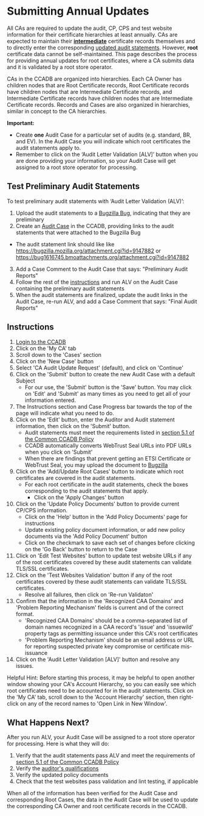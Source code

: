 # Submitting Annual Updates #

All CAs are required to update the audit, CP, CPS and test website information
for their certificate hierarchies at least annually. CAs are expected to
maintain their [**intermediate**](intermediates) certificate records themselves
and to directly enter the corresponding [updated audit
statements](fields#audit-information). However, **root** certificate data
cannot be self-maintained. This page describes the process for providing annual
updates for root certificates, where a CA submits data and it is validated by
a root store operator.

CAs in the CCADB are organized into hierarchies. Each CA Owner has children
nodes that are Root Certificate records, Root Certificate records have children
nodes that are Intermediate Certificate records, and Intermediate Certificate
records have children nodes that are Intermediate Certificate records. Records
and Cases are also organized in hierarchies, similar in concept to the CA
hierarchies.

**Important:** 
* Create **one** Audit Case for a particular set of audits (e.g. standard, BR, and EV). In the Audit Case you will indicate which root certificates the audit statements apply to.
* Remember to click on the ‘Audit Letter Validation [ALV]’ button when you are done providing your information, so your Audit Case will get assigned to a root store operator for processing.

## Test Preliminary Audit Statements ##

To test preliminary audit statements with ‘Audit Letter Validation (ALV)’:

1. Upload the audit statements to a [Bugzilla Bug](fields#uploading-documents), indicating that they are preliminary
2. Create an [Audit Case](updates#instructions) in the CCADB, providing links to the audit statements that were attached to the Bugzilla Bug
 * The audit statement link should like like https://bugzilla.mozilla.org/attachment.cgi?id=9147882 or https://bug1616745.bmoattachments.org/attachment.cgi?id=9147882
3. Add a Case Comment to the Audit Case that says: "Preliminary Audit Reports"
4. Follow the rest of the [instructions](updates#instructions) and run ALV on the Audit Case containing the preliminary audit statements
5. When the audit statements are finalized, update the audit links in the Audit Case, re-run ALV, and add a Case Comment that says: "Final Audit Reports"

## Instructions ##

1. [Login to the CCADB](getting-started)
2. Click on the 'My CA' tab
3. Scroll down to the 'Cases' section
4. Click on the 'New Case' button
5. Select 'CA Audit Update Request' (default), and click on 'Continue'
6. Click on the 'Submit' button to create the new Audit Case with a default Subject
   * For our use, the 'Submit' button is the 'Save' button. You may click on 'Edit' and 'Submit' as many
   times as you need to get all of your information entered.
7. The Instructions section and Case Progress bar towards the top of the page will indicate what you need to do.
8. Click on the 'Edit' button, enter the Auditor and Audit statement information, then click on the 'Submit' button.
   * Audit statements must meet the requirements listed in
    [section 5.1 of the Common CCADB Policy](https://www.ccadb.org/policy#51-audit-statement-content)
    * CCADB automatically converts WebTrust Seal URLs into PDF URLs when you click on 'Submit'
    * When there are findings that prevent getting an ETSI Certificate or WebTrust Seal, you may 
    upload the document to [Bugzilla](fields#uploading-documents)
9. Click on the 'Add/Update Root Cases' button to indicate which root certificates are covered in the audit statements.
    * For each root certificate in the audit statements, check the boxes corresponding 
      to the audit statements that apply. 
      * Click on the 'Apply Changes' button
10. Click on the 'Update Policy Documents' button to provide current CP/CPS information. 
    * Click on the 'Help' button in the 'Add Policy Documents' page for instructions
    * Update existing policy document information, or add new policy documents via the 'Add Policy Document' button
    * Click on the checkmark to save each set of changes before clicking on the 'Go Back' button to return to the Case
11. Click on 'Edit Test Websites' button to update test website URLs  if any of the root certificates 
covered by these audit statements can validate TLS/SSL certificates.
12.  Click on the 'Test Websites Validation' button if any of the root certificates covered 
by these audit statements can validate TLS/SSL certificates.
     * Resolve all failures, then click on 'Re-run Validaton'
13.  Confirm that the information in the 'Recognized CAA Domains' and 'Problem Reporting Mechanism' fields is current and of the correct format.
     * 'Recognized CAA Domains' should be a comma-separated list of domain names
       recognized in a CAA record's 'issue' and 'issuewild' property tags as
       permitting issuance under this CA's root certificates
     * 'Problem Reporting Mechanism' should be an email address or URL for 
       reporting suspected private key compromise or certificate mis-issuance
14. Click on the 'Audit Letter Validation [ALV]' button and resolve any issues.
      

Helpful Hint: Before starting this process, it may be helpful to open another window
  showing your CA's Account Hierarchy, so you can easily see which root
  certificates need to be accounted for in the audit statements. Click on the 
  'My CA' tab, scroll down to the 'Account Hierarchy' section, then right-click 
  on any of the record names to 'Open Link in New Window'.

## What Happens Next? ##

After you run ALV, your Audit Case will be assigned to a root store operator for processing.
Here is what they will do:
1. Verify that the audit statements pass ALV and meet the requirements of [section 5.1 of the Common CCADB Policy](https://www.ccadb.org/policy#51-audit-statement-content)
2. Verify the [auditor's qualifications](https://wiki.mozilla.org/CA/Audit_Statements#Auditor_Qualifications)
3. Verify the updated policy documents
4. Check that the test websites pass validation and lint testing, if applicable

When all of the information has been verified for the Audit Case and
corresponding Root Cases, the data in the Audit Case will be used to update 
the corresponding CA Owner and root certificate records in the CCADB.
